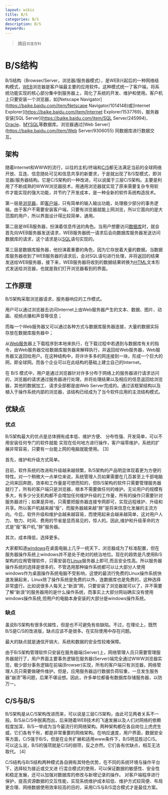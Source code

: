 ```yaml
---
layout: wikis
title: B/S
categories: B/S
description: B/S
keywords: 
---
```


> 摘自`百度百科`

# B/S结构

B/S结构（Browser/Server，浏览器/服务器模式），是WEB兴起后的一种网络结构模式，[WEB](https://baike.baidu.com/item/WEB/150564)浏览器是客户端最主要的应用软件。这种模式统一了客户端，将系统功能实现的核心部分集中到服务器上，简化了系统的开发、维护和使用。客户机上只要安装一个浏览器，如[Netscape Navigator](https://baike.baidu.com/item/Netscape Navigator/1014148)或[Internet Explorer](https://baike.baidu.com/item/Internet Explorer/1537769)，服务器安装[SQL Server](https://baike.baidu.com/item/SQL Server/245994)、[Oracle](https://baike.baidu.com/item/Oracle/301207)、[MYSQL](https://baike.baidu.com/item/MYSQL/471251)等数据库。浏览器通过[Web Server](https://baike.baidu.com/item/Web Server/9306055) 同数据库进行数据交互。



## 架构

随着Internet和WWW的流行，以往的主机/终端和[C/S](https://baike.baidu.com/item/C%2FS/826311)都无法满足当前的全球网络开放、互连、信息随处可见和信息共享的新要求，于是就出现了B/S型模式，即浏览器/服务器结构。它是C/S架构的一种改进，可以说属于三层C/S架构。主要是利用了不断成熟的WWW浏览器技术，用通用浏览器就实现了原来需要复杂专用软件才能实现的强大功能，并节约了开发成本，是一种全新的软件系统构造技术。

第一层是[浏览器](https://baike.baidu.com/item/浏览器/213911)，即[客户端](https://baike.baidu.com/item/客户端/101081)，只有简单的输入输出功能，处理极少部分的事务逻辑。由于客户不需要安装客户端，只要有浏览器就能上网浏览，所以它面向的是大范围的用户，所以界面设计得比较简单，通用。

第二层是WEB服务器，扮演着信息传送的角色。当用户想要访问[数据库](https://baike.baidu.com/item/数据库/103728)时，就会首先向WEB服务器发送请求，WEB服务器统一请求后会向数据库服务器发送访问数据库的请求，这个请求是以[SQL](https://baike.baidu.com/item/SQL/86007)语句实现的。

第三层是数据库服务器，他扮演着重要的角色，因为它存放着大量的数据。当数据库服务器收到了WEB服务器的请求后，会对SQL语句进行处理，并将返回的结果发送给WEB服务器，接下来，WEB服务器将收到的数据结果转换为[HTML](https://baike.baidu.com/item/HTML/97049)文本形式发送给浏览器，也就是我们打开浏览器看到的界面。



## 工作原理

B/S架构采取浏览器请求，服务器响应的工作模式。

用户可以通过浏览器去访问Internet上由Web服务器产生的文本、数据、图片、动画、视频点播和声音等信息；

而每一个Web服务器又可以通过各种方式与数据库服务器连接，大量的数据实际存放在数据库服务器中；

从[Web服务](https://baike.baidu.com/item/Web服务/2837593)器上下载程序到本地来执行，在下载过程中若遇到与数据库有关的指令，由Web服务器交给数据库服务器来解释执行，并返回给Web服务器，Web服务器又返回给用户。在这种结构中，将许许多多的网连接到一块，形成一个巨大的网，即全球网。而各个企业可以在此结构的基础上建立自己的Internet。

在 B/S 模式中，用户是通过浏览器针对许多分布于网络上的服务器进行请求访问的，浏览器的请求通过服务器进行处理，并将处理结果以及相应的信息返回给浏览器，其他的数据加工、请求全部都是由Web Server完成的。通过该框架结构以及植入于操作系统内部的浏览器，该结构已经成为了当今软件应用的主流结构模式。



## 优缺点

### 优点

B/S架构最大的优点是总体拥有成本低、维护方便、 分布性强、开发简单，可以不用安装任何专门的软件就能 实现在任何地方进行操作，客户端零维护，系统的扩展非常容易，只要有一台能上网的电脑就能使用。 [3] 

首先，维护和升级方式简单。

目前，软件系统的改进和升级越来越频繁，B/S架构的产品明显体现着更为方便的特性。对一个稍微大一点单位来说，系统管理人员如果需要在几百甚至上千部电脑之间来回奔跑，效率和工作量是可想而知的，但B/S架构的软件只需要管理服务器就行了，所有的客户端只是浏览器，根本不需要做任何的维护。无论用户的规模有多大，有多少分支机构都不会增加任何维护升级的工作量，所有的操作只需要针对服务器进行；如果是异地，只需要把服务器连接专网即可，实现远程维护、升级和共享。所以客户机越来越“瘦”，而服务器越来越“胖”是将来信息化发展的主流方向。今后，软件升级和维护会越来越容易，而使用起来会越来越简单，这对用户人力、物力、时间、费用的节省是显而易见的，惊人的。因此,维护和升级革命的方式是“瘦”客户机,“胖”服务器。

其次，成本降低，选择更多。

大家都知道[windows](https://baike.baidu.com/item/windows/165458)在桌面电脑上几乎一统天下，浏览器成为了标准配置，但在服务器操作系统上windows并不是处于绝对的统治地位。现在的趋势是凡使用B/S架构的应用管理软件，只需安装在[Linux](https://baike.baidu.com/item/Linux/27050)服务器上即可,而且安全性高。所以服务器操作系统的选择是很多的，不管选用那种操作系统都可以让大部分人使用windows作为桌面操作系统电脑不受影响，这使的最流行免费的Linux操作系统快速发展起来，Linux除了操作系统是免费的以外，连数据库也是免费的，这种选择非常盛行。比如说很多人每天上“新浪”网，只要安装了浏览器就可以了，并不需要了解“新浪”的服务器用的是什么操作系统，而事实上大部分网站确实没有使用windows操作系统,但用户的电脑本身安装的大部分是windows操作系统。

### 缺点

虽说B/S架构有很多优越性，但是也不可避免有些缺陷。不过，在理论上，既然B/S是C/S的改进版，缺点应该不是很多。在实际使用中存在问题。

最大的缺点就是通信开销大、系统和数据的安全性较难保障。 

由于B/S架构管理软件只安装在服务器端(Server)上，网络管理人员只需要管理服务器就行了，用户界面主要事务逻辑在服务器(Server)端完全通过WWW浏览器实现，极少部分事务逻辑在前端(Browser)实现，所有的客户端只有浏览器，网络管理人员只需要做硬件维护。但是，应用服务器运行数据负荷较重，一旦发生服务器“崩溃”等问题，后果不堪设想。因此，许多单位都备有数据库存储服务器，以防万一。

## C/S与B/S

B/S架构是从C/S架构改进而来，可以说是三层C/S架构，由此可见两者关系不一般。B/S从C/S中脱离而出，后来随着WEB技术的飞速发展以及人们对网络的依赖程度加深，B/S一举成为当今最流行的网络架构。两种架构都在各自岗位上虎虎生威，它们各有千秋，都是非常重要的网络架构。在响应速度，用户界面，数据安全等方面，C/S强于B/S，但是在业务扩展和适用www条件下，B/S明显胜过C/S。可以这么说，B/S的强项就是C/S的弱项，反之亦然。它们各有优缺点，相互无法取代。 [4] 

C/S结构与B/S结构两种模式各自拥有其特色优势，在不同的系统环境与操作平台下，选择较为接近或交叉进 行混合模式的使用，可以保证数据的敏感性、安全性和稳定发展，还可以加强对数据库的修改与新增记录的操作。 对客户端程序进行保护，提高资源数据的交互性能，实现系统维护成本较低、维护方式较简便、布局更合理、网络数据使用效率较高的目的，采用C/S与B/S混合模式才是最佳方案。